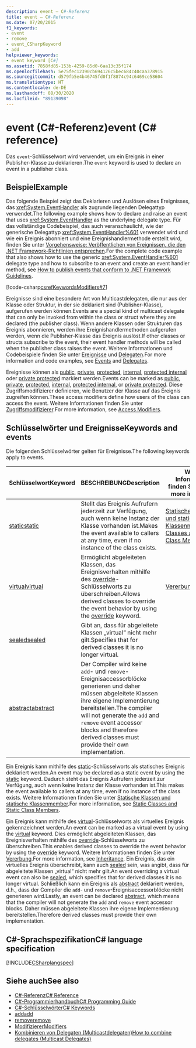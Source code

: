 ```yaml
---
description: event – C#-Referenz
title: event – C#-Referenz
ms.date: 07/20/2015
f1_keywords:
- event
- remove
- event_CSharpKeyword
- add
helpviewer_keywords:
- event keyword [C#]
ms.assetid: 7858fd85-153b-4259-85d0-6aa13c35f174
ms.openlocfilehash: 5e75fec12390cb694126c5bec684c40caa378915
ms.sourcegitcommit: d579fb5e4b46745fd0f1f8874c94c6469ce58604
ms.translationtype: HT
ms.contentlocale: de-DE
ms.lasthandoff: 08/30/2020
ms.locfileid: "89139098"
---
```

# <a name="event-c-reference"></a><span data-ttu-id="c3e15-103">event (C#-Referenz)</span><span class="sxs-lookup"><span data-stu-id="c3e15-103">event (C# reference)</span></span>

<span data-ttu-id="c3e15-104">Das `event`-Schlüsselwort wird verwendet, um ein Ereignis in einer Publisher-Klasse zu deklarieren.</span><span class="sxs-lookup"><span data-stu-id="c3e15-104">The `event` keyword is used to declare an event in a publisher class.</span></span>

## <a name="example"></a><span data-ttu-id="c3e15-105">Beispiel</span><span class="sxs-lookup"><span data-stu-id="c3e15-105">Example</span></span>

<span data-ttu-id="c3e15-106">Das folgende Beispiel zeigt das Deklarieren und Auslösen eines Ereignisses, das <xref:System.EventHandler> als zugrunde liegenden Delegattyp verwendet.</span><span class="sxs-lookup"><span data-stu-id="c3e15-106">The following example shows how to declare and raise an event that uses <xref:System.EventHandler> as the underlying delegate type.</span></span> <span data-ttu-id="c3e15-107">Für das vollständige Codebeispiel, das auch veranschaulicht, wie der generische Delegattyp <xref:System.EventHandler%601> verwendet wird und wie ein Ereignis abonniert und eine Ereignishandlermethode erstellt wird, finden Sie unter [Vorgehensweise: Veröffentlichen von Ereignissen, die den .NET Framework-Richtlinien entsprechen](../../programming-guide/events/how-to-publish-events-that-conform-to-net-framework-guidelines.md).</span><span class="sxs-lookup"><span data-stu-id="c3e15-107">For the complete code example that also shows how to use the generic <xref:System.EventHandler%601> delegate type and how to subscribe to an event and create an event handler method, see [How to publish events that conform to .NET Framework Guidelines](../../programming-guide/events/how-to-publish-events-that-conform-to-net-framework-guidelines.md).</span></span>

[!code-csharp[csrefKeywordsModifiers#7](~/samples/snippets/csharp/VS_Snippets_VBCSharp/csrefKeywordsModifiers/CS/csrefKeywordsModifiers.cs#7)]

<span data-ttu-id="c3e15-108">Ereignisse sind eine besondere Art von Multicastdelegaten, die nur aus der Klasse oder Struktur, in der sie deklariert sind (Publisher-Klasse), aufgerufen werden können.</span><span class="sxs-lookup"><span data-stu-id="c3e15-108">Events are a special kind of multicast delegate that can only be invoked from within the class or struct where they are declared (the publisher class).</span></span> <span data-ttu-id="c3e15-109">Wenn andere Klassen oder Strukturen das Ereignis abonnieren, werden ihre Ereignishandlermethoden aufgerufen werden, wenn die Publisher-Klasse das Ereignis auslöst.</span><span class="sxs-lookup"><span data-stu-id="c3e15-109">If other classes or structs subscribe to the event, their event handler methods will be called when the publisher class raises the event.</span></span> <span data-ttu-id="c3e15-110">Weitere Informationen und Codebeispiele finden Sie unter [Ereignisse](../../programming-guide/events/index.md) und [Delegaten](../../programming-guide/delegates/index.md).</span><span class="sxs-lookup"><span data-stu-id="c3e15-110">For more information and code examples, see [Events](../../programming-guide/events/index.md) and [Delegates](../../programming-guide/delegates/index.md).</span></span>

<span data-ttu-id="c3e15-111">Ereignisse können als [public](./public.md), [private](./private.md), [protected](./protected.md), [internal](./internal.md), [protected internal](./protected-internal.md) oder [private protected](./private-protected.md) markiert werden.</span><span class="sxs-lookup"><span data-stu-id="c3e15-111">Events can be marked as [public](./public.md), [private](./private.md), [protected](./protected.md), [internal](./internal.md), [protected internal](./protected-internal.md), or [private protected](./private-protected.md).</span></span> <span data-ttu-id="c3e15-112">Diese Zugriffsmodifizierer definieren, wie Benutzer der Klasse auf das Ereignis zugreifen können.</span><span class="sxs-lookup"><span data-stu-id="c3e15-112">These access modifiers define how users of the class can access the event.</span></span> <span data-ttu-id="c3e15-113">Weitere Informationen finden Sie unter [Zugriffsmodifizierer](../../programming-guide/classes-and-structs/access-modifiers.md).</span><span class="sxs-lookup"><span data-stu-id="c3e15-113">For more information, see [Access Modifiers](../../programming-guide/classes-and-structs/access-modifiers.md).</span></span>

## <a name="keywords-and-events"></a><span data-ttu-id="c3e15-114">Schlüsselwörter und Ereignisse</span><span class="sxs-lookup"><span data-stu-id="c3e15-114">Keywords and events</span></span>

<span data-ttu-id="c3e15-115">Die folgenden Schlüsselwörter gelten für Ereignisse.</span><span class="sxs-lookup"><span data-stu-id="c3e15-115">The following keywords apply to events.</span></span>

|<span data-ttu-id="c3e15-116">Schlüsselwort</span><span class="sxs-lookup"><span data-stu-id="c3e15-116">Keyword</span></span>|<span data-ttu-id="c3e15-117">BESCHREIBUNG</span><span class="sxs-lookup"><span data-stu-id="c3e15-117">Description</span></span>|<span data-ttu-id="c3e15-118">Weitere Informationen finden Sie unter</span><span class="sxs-lookup"><span data-stu-id="c3e15-118">For more information</span></span>|
|-------------|-----------------|--------------------------|
|[<span data-ttu-id="c3e15-119">static</span><span class="sxs-lookup"><span data-stu-id="c3e15-119">static</span></span>](./static.md)|<span data-ttu-id="c3e15-120">Stellt das Ereignis Aufrufern jederzeit zur Verfügung, auch wenn keine Instanz der Klasse vorhanden ist.</span><span class="sxs-lookup"><span data-stu-id="c3e15-120">Makes the event available to callers at any time, even if no instance of the class exists.</span></span>|[<span data-ttu-id="c3e15-121">Statische Klassen und statische Klassenmember</span><span class="sxs-lookup"><span data-stu-id="c3e15-121">Static Classes and Static Class Members</span></span>](../../programming-guide/classes-and-structs/static-classes-and-static-class-members.md)|
|[<span data-ttu-id="c3e15-122">virtual</span><span class="sxs-lookup"><span data-stu-id="c3e15-122">virtual</span></span>](./virtual.md)|<span data-ttu-id="c3e15-123">Ermöglicht abgeleiteten Klassen, das Ereignisverhalten mithilfe des [override](./override.md)-Schlüsselworts zu überschreiben.</span><span class="sxs-lookup"><span data-stu-id="c3e15-123">Allows derived classes to override the event behavior by using the [override](./override.md) keyword.</span></span>|[<span data-ttu-id="c3e15-124">Vererbung</span><span class="sxs-lookup"><span data-stu-id="c3e15-124">Inheritance</span></span>](../../programming-guide/classes-and-structs/inheritance.md)|
|[<span data-ttu-id="c3e15-125">sealed</span><span class="sxs-lookup"><span data-stu-id="c3e15-125">sealed</span></span>](./sealed.md)|<span data-ttu-id="c3e15-126">Gibt an, dass für abgeleitete Klassen „virtual“ nicht mehr gilt.</span><span class="sxs-lookup"><span data-stu-id="c3e15-126">Specifies that for derived classes it is no longer virtual.</span></span>||
|[<span data-ttu-id="c3e15-127">abstract</span><span class="sxs-lookup"><span data-stu-id="c3e15-127">abstract</span></span>](./abstract.md)|<span data-ttu-id="c3e15-128">Der Compiler wird keine `add`- und `remove`-Ereignisaccessorblöcke generieren und daher müssen abgeleitete Klassen ihre eigene Implementierung bereitstellen.</span><span class="sxs-lookup"><span data-stu-id="c3e15-128">The compiler will not generate the `add` and `remove` event accessor blocks and therefore derived classes must provide their own implementation.</span></span>||

<span data-ttu-id="c3e15-129">Ein Ereignis kann mithilfe des [static](./static.md)-Schlüsselworts als statisches Ereignis deklariert werden.</span><span class="sxs-lookup"><span data-stu-id="c3e15-129">An event may be declared as a static event by using the [static](./static.md) keyword.</span></span> <span data-ttu-id="c3e15-130">Dadurch steht das Ereignis Aufrufern jederzeit zur Verfügung, auch wenn keine Instanz der Klasse vorhanden ist.</span><span class="sxs-lookup"><span data-stu-id="c3e15-130">This makes the event available to callers at any time, even if no instance of the class exists.</span></span> <span data-ttu-id="c3e15-131">Weitere Informationen finden Sie unter [Statische Klassen und statische Klassenmember](../../programming-guide/classes-and-structs/static-classes-and-static-class-members.md).</span><span class="sxs-lookup"><span data-stu-id="c3e15-131">For more information, see [Static Classes and Static Class Members](../../programming-guide/classes-and-structs/static-classes-and-static-class-members.md).</span></span>

<span data-ttu-id="c3e15-132">Ein Ereignis kann mithilfe des [virtual](./virtual.md)-Schlüsselworts als virtuelles Ereignis gekennzeichnet werden.</span><span class="sxs-lookup"><span data-stu-id="c3e15-132">An event can be marked as a virtual event by using the [virtual](./virtual.md) keyword.</span></span> <span data-ttu-id="c3e15-133">Dies ermöglicht abgeleiteten Klassen, das Ereignisverhalten mithilfe des [override](./override.md)-Schlüsselworts zu überschreiben.</span><span class="sxs-lookup"><span data-stu-id="c3e15-133">This enables derived classes to override the event behavior by using the [override](./override.md) keyword.</span></span> <span data-ttu-id="c3e15-134">Weitere Informationen finden Sie unter [Vererbung](../../programming-guide/classes-and-structs/inheritance.md).</span><span class="sxs-lookup"><span data-stu-id="c3e15-134">For more information, see [Inheritance](../../programming-guide/classes-and-structs/inheritance.md).</span></span> <span data-ttu-id="c3e15-135">Ein Ereignis, das ein virtuelles Ereignis überschreibt, kann auch [sealed](./sealed.md) sein, was angibt, dass für abgeleitete Klassen „virtual“ nicht mehr gilt.</span><span class="sxs-lookup"><span data-stu-id="c3e15-135">An event overriding a virtual event can also be [sealed](./sealed.md), which specifies that for derived classes it is no longer virtual.</span></span> <span data-ttu-id="c3e15-136">Schließlich kann ein Ereignis als [abstract](./abstract.md) deklariert werden, d.h., dass der Compiler die `add`- und `remove`-Ereignisaccessorblöcke nicht generieren wird.</span><span class="sxs-lookup"><span data-stu-id="c3e15-136">Lastly, an event can be declared [abstract](./abstract.md), which means that the compiler will not generate the `add` and `remove` event accessor blocks.</span></span> <span data-ttu-id="c3e15-137">Daher müssen abgeleitete Klassen ihre eigene Implementierung bereitstellen.</span><span class="sxs-lookup"><span data-stu-id="c3e15-137">Therefore derived classes must provide their own implementation.</span></span>

## <a name="c-language-specification"></a><span data-ttu-id="c3e15-138">C#-Sprachspezifikation</span><span class="sxs-lookup"><span data-stu-id="c3e15-138">C# language specification</span></span>

[!INCLUDE[CSharplangspec](~/includes/csharplangspec-md.md)]

## <a name="see-also"></a><span data-ttu-id="c3e15-139">Siehe auch</span><span class="sxs-lookup"><span data-stu-id="c3e15-139">See also</span></span>

- [<span data-ttu-id="c3e15-140">C#-Referenz</span><span class="sxs-lookup"><span data-stu-id="c3e15-140">C# Reference</span></span>](../index.md)
- [<span data-ttu-id="c3e15-141">C#-Programmierhandbuch</span><span class="sxs-lookup"><span data-stu-id="c3e15-141">C# Programming Guide</span></span>](../../programming-guide/index.md)
- [<span data-ttu-id="c3e15-142">C#-Schlüsselwörter</span><span class="sxs-lookup"><span data-stu-id="c3e15-142">C# Keywords</span></span>](./index.md)
- [<span data-ttu-id="c3e15-143">add</span><span class="sxs-lookup"><span data-stu-id="c3e15-143">add</span></span>](./add.md)
- [<span data-ttu-id="c3e15-144">remove</span><span class="sxs-lookup"><span data-stu-id="c3e15-144">remove</span></span>](./remove.md)
- [<span data-ttu-id="c3e15-145">Modifizierer</span><span class="sxs-lookup"><span data-stu-id="c3e15-145">Modifiers</span></span>](index.md)
- [<span data-ttu-id="c3e15-146">Kombinieren von Delegaten (Multicastdelegaten)</span><span class="sxs-lookup"><span data-stu-id="c3e15-146">How to combine delegates (Multicast Delegates)</span></span>](../../programming-guide/delegates/how-to-combine-delegates-multicast-delegates.md)
